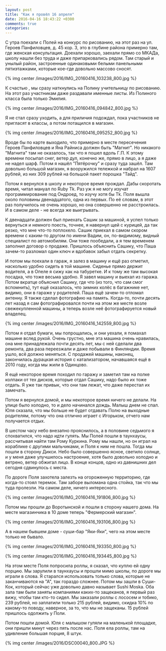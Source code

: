 ```yaml
---
layout: post
title: "Как я провёл 16 апреля"
date: 2016-04-16 18:43:22 +0300
comments: true
categories: 
---
```

С утра поехали с Полей на конкурс по рисованию, на этот раз на ул. Героев Панфиловцев, д. 45 кор. 3, это в глубине района примерно там, где женская консультация. Доехали хорошо, заехали прямо со МКАДа, школу нашли без труда и даже припарковались рядом. Там старый и унылый район, застроенные одинаковыми белыми панельными пятиэтажками, которые кое-где довольно массово сносят.

{% img center /images/2016/IMG_20160416_103238_800.jpg %}

К счастью , мы сразу наткнулись на Полину учительницу по рисованию. На этот раз участникам даже раздавали именные листы. Из Полиного класса была только Эмилия.

{% img center /images/2016/IMG_20160416_094842_800.jpg %}

Я не стал сразу уходить, а для приличия подождал, пока участников не пригласят в классы, а потом потащился в магазин. 

{% img center /images/2016/IMG_20160416_095252_800.jpg %}

Вроде бы по карте выходило, что примерно в месте пересечения Героев Панфиловцев и Яна Райниса должен быть "Магнит". Но никакого "Магнита" там не оказалось, так что я пошел вдоль Г.П. К этому времени посыпал снег, ветер дул, конечно же, прямо в лицо, а я даже не надел шарф. Потом я нашёл "Пятёрочку" и сразу туда зашёл. Там довольно большой магазин, я вооружился тележкой и набрал на 1607 рублей, из них 309 рублей на большой пакет порошка "Тайд".

Потом я вернулся в школу и некоторое время прождал. Дабы скоротать время, читал мануал по Ruby Tk. Раз уж я не могу изучат программирование под Ондроед, то изучу хотя бы Tk. Поля вышла около половины двенадцатого, одна из первых. По её словам, в этот раз получилось не очень хорошо, но она совершенно не расстроилась. И в самом деле - не всегда же выигрывать.

К двенадцати должен был приехать Сашик за машиной, я успел только вернуться и немного поесть, точнее, я навернул щей с курицей, да так резко, что мне что-то поплохело. Сашик приехал в самом скором времени с каким-то другом по имени Вадим, он, по-видимому, видный специалист по автомобилям. Они тоже пообедали, а я тем временем заполнил договор о продаже. Пришлось объяснить Сашику, что Паша зачем-то разломал один ключ и вдобавок забыл отдать секретку.

И потом мы поехали в гараж, я залез в машину и ещё раз отметил, насколько удобно сидеть в той машине. Сиденье прямо держит водителя, а в Опеле я сижу как на табуретке. И к тому же там высокая посадка, что тоже весьма удобно. Я завел машину и выехал из гаража. Потом вкратце объяснил Сашику, где что (из того, что сам смог вспомнить), тут ещё оказалось, что зимних колёс в багажнике нет, видимо, они в гараже у родителей. Паша ещё зачем-то отломал антенну. Я также сделал фотографию на память. Когда-то, почти десять лет назад я сам фотографировался почти на этом же месте возле свежекупленной машины, а теперь возле неё фотографируется новый владелец. 

{% img center /images/2016/IMG_20160416_142559_800.jpg %}

Потом я отдал бумаги, мы попрощались, и они уехали, я помахал машине вслед рукой. Очень грустно, мне эта машина очень нравилась, она мне принадлежала почти десять лет, мы с ней сделали два ремонта, два раза переезжали и даже побывали в Финляндии. Время ушло, всё должно меняться. С продажей машины, наконец, закончилась дурацкая история с катализатором, начавшаяся ещё в 2010 году, когда мы жили в Одинцово.

Я ещё некоторое время походил по гаражу и заметил там на полке колпаки от тех дисков, которые отдал Сашику, надо было их тоже отдать. Я уже так привык, что они там лежат, что даже перестал их замечать.

Потом я вернулся домой, и мы некоторое время ничего не делали. На улице было холодно, то и дело начинался дождь. Малыш днем не спал. Юля сказала, что мы больше не будет отдавать Полю на выходные родителям, потому что она отлично играет с Игорьком, отчего нам получается отдых. 

В шестом часу небо внезапно прояснилось, а в половине седьмого я спохватился, что надо идти гулять. Мы Полей пошли в таунхаусы, рассчитывая найти там Рому Куркина. Рому мы нашли, но он играл на кораблике с другими мальчиками, и Поля к ним не пошла. Тогда мы пошли в сторону Дикси. Небо было совершенно ясное, светило солнце, и у меня даже улучшилось настроение, хотя было довольно холодно и ветрено, ветер обжигал лицо. В конце концов, одно из давнишних дел сегодня сдвинулось с места.

По дороге Поля захотела залезть на огороженную территорию, где когда-то стоял теремок. Там заборе выломана одна стойка, так что мы туда пролезли. На самом деле, ничего интересного.

{% img center /images/2016/IMG_20160416_191806_800.jpg %}

Потом мы прошли до Воротынской и пошли в сторону нашего дома. На месте магазинчика в 10 доме теперь "Фермерский магазин".

{% img center /images/2016/IMG_20160416_193106_800.jpg %}

А в нашем бывшем доме - суши-бар "Яки-Яки", чего на этом месте только не бывало.

{% img center /images/2016/IMG_20160416_193350_800.jpg %}

{% img center /images/2016/IMG_20160416_193445_800.jpg %}

На этом месте Поля попросила роллы, я сказал, что куплю ей одну порцию. Мы зарулили в таунхаусы и прошли мимо школы, по дороге мы играли в слова. Я старался использовать только слова, которые не заканчиваются на "А", так гораздо сложнее. Потом мы зашли в Суши-Кок, который сейчас уже довольно давно называет Sushi Moska. Оба зала там были заняты компаниями каких-то защеканов, я первый раз вижу, чтобы там кто-то сидел. Мы заказали роллы с лососем и тобико, 239 рублей, но заплатили только 215 рублей, видимо, скидка 10% по какому-то поводу, наверное, за то, что мы не защеканы. 15 рублей пришлось одолжить у Поли.

Потом пошли домой. Юля с малышом гуляли на маленькой площадке, они пришли минут через пять после нас. Поля ела роллы, там на удивление большая порция, 8 штук.

{% img center /images/2016/DSC00040_800.JPG %}
